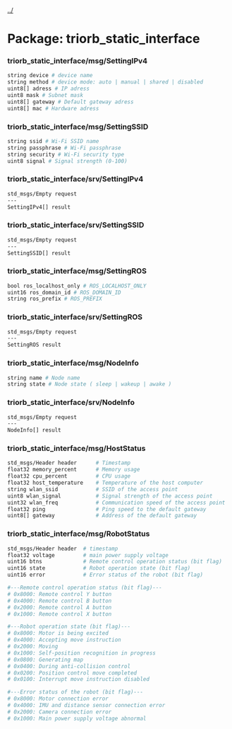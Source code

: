 [../](../README.md)

# Package: triorb_static_interface
### triorb_static_interface/msg/SettingIPv4
```bash
string device # device name
string method # device mode: auto | manual | shared | disabled
uint8[] adress # IP adress
uint8 mask # Subnet mask
uint8[] gateway # Default gateway adress
uint8[] mac # Hardware adress
```
### triorb_static_interface/msg/SettingSSID
```bash
string ssid # Wi-Fi SSID name
string passphrase # Wi-Fi passphrase
string security # Wi-Fi security type
uint8 signal # Signal strength (0-100)
```
### triorb_static_interface/srv/SettingIPv4
```bash
std_msgs/Empty request
---
SettingIPv4[] result 
```
### triorb_static_interface/srv/SettingSSID
```bash
std_msgs/Empty request
---
SettingSSID[] result 
```

### triorb_static_interface/msg/SettingROS
```bash
bool ros_localhost_only # ROS_LOCALHOST_ONLY
uint16 ros_domain_id # ROS_DOMAIN_ID
string ros_prefix # ROS_PREFIX
```

### triorb_static_interface/srv/SettingROS
```bash
std_msgs/Empty request
---
SettingROS result
```

### triorb_static_interface/msg/NodeInfo
```bash
string name # Node name
string state # Node state ( sleep | wakeup | awake )
```

### triorb_static_interface/srv/NodeInfo
```bash
std_msgs/Empty request
---
NodeInfo[] result
```

### triorb_static_interface/msg/HostStatus
```bash
std_msgs/Header header      # Timestamp
float32 memory_percent      # Memory usage
float32 cpu_percent         # CPU usage
float32 host_temperature    # Temperature of the host computer
string wlan_ssid            # SSID of the access point
uint8 wlan_signal           # Signal strength of the access point 
uint32 wlan_freq            # Communication speed of the access point
float32 ping                # Ping speed to the default gateway
uint8[] gateway             # Address of the default gateway
```

### triorb_static_interface/msg/RobotStatus
```bash
std_msgs/Header header  # timestamp
float32 voltage         # main power supply voltage
uint16 btns             # Remote control operation status (bit flag)
uint16 state            # Robot operation state (bit flag)
uint16 error            # Error status of the robot (bit flag)

#---Remote control operation status (bit flag)---
# 0x8000: Remote control Y button
# 0x4000: Remote control B button
# 0x2000: Remote control A button
# 0x1000: Remote control X button

#---Robot operation state (bit flag)---
# 0x8000: Motor is being excited
# 0x4000: Accepting move instruction
# 0x2000: Moving
# 0x1000: Self-position recognition in progress
# 0x0800: Generating map
# 0x0400: During anti-collision control
# 0x0200: Position control move completed
# 0x0100: Interrupt move instruction disabled

#---Error status of the robot (bit flag)---
# 0x8000: Motor connection error
# 0x4000: IMU and distance sensor connection error
# 0x2000: Camera connection error
# 0x1000: Main power supply voltage abnormal
```
